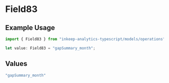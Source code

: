 # Field83

## Example Usage

```typescript
import { Field83 } from "inkeep-analytics-typescript/models/operations";

let value: Field83 = "gapSummary_month";
```

## Values

```typescript
"gapSummary_month"
```